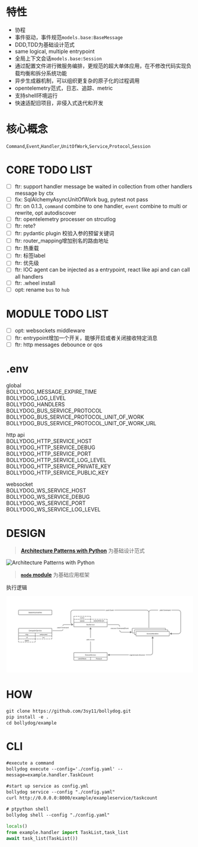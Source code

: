# 特性

- 协程
- 事件驱动，事件规范`models.base:BaseMessage`
- DDD,TDD为基础设计范式
- same logical, multiple entrypoint
- 全局上下文会话`models.base:Session`
- 通过配置文件进行微服务编排，更规范的超大单体应用，在不修改代码实现负载均衡和拆分系统功能
- 异步生成器机制，可以组织更复杂的原子化的过程调用
- opentelemetry范式，日志、追踪、metric
- 支持shell环境运行
- 快速适配旧项目，非侵入式迭代和开发


# 核心概念

`Command`,`Event`,`Handler`,`UnitOfWork`,`Service`,`Protocol`,`Session`

# CORE TODO LIST

- [ ] ftr: support handler message be waited in collection from other handlers message by ctx
- [ ] fix: SqlAlchemyAsyncUnitOfWork bug, pytest not pass
- [ ] ftr: on 0.1.3, `command` combine to one handler, `event` combine to multi or rewrite, opt autodiscover
- [ ] ftr: opentelemetry processer on strcutlog
- [ ] ftr: rete?
- [ ] ftr: pydantic plugin 校验入参的预留关键词
- [ ] ftr: router_mapping增加别名的路由地址
- [ ] ftr: 热重载
- [ ] ftr: 标签label
- [ ] ftr: 优先级
- [ ] ftr: IOC agent can be injected as a entrypoint, react like api and can call all handlers
- [ ] ftr: .wheel install
- [ ] opt: rename `bus` to `hub`

# MODULE TODO LIST

- [ ] opt: websockets middleware
- [ ] ftr: entrypoint增加一个开关，能够开启或者关闭接收特定消息
- [ ] ftr: http messages debounce or qos

# .env

global  
BOLLYDOG_MESSAGE_EXPIRE_TIME  
BOLLYDOG_LOG_LEVEL  
BOLLYDOG_HANDLERS  
BOLLYDOG_BUS_SERVICE_PROTOCOL  
BOLLYDOG_BUS_SERVICE_PROTOCOL_UNIT_OF_WORK  
BOLLYDOG_BUS_SERVICE_PROTOCOL_UNIT_OF_WORK_URL

http api  
BOLLYDOG_HTTP_SERVICE_HOST  
BOLLYDOG_HTTP_SERVICE_DEBUG  
BOLLYDOG_HTTP_SERVICE_PORT  
BOLLYDOG_HTTP_SERVICE_LOG_LEVEL  
BOLLYDOG_HTTP_SERVICE_PRIVATE_KEY  
BOLLYDOG_HTTP_SERVICE_PUBLIC_KEY

websocket  
BOLLYDOG_WS_SERVICE_HOST  
BOLLYDOG_WS_SERVICE_DEBUG  
BOLLYDOG_WS_SERVICE_PORT  
BOLLYDOG_WS_SERVICE_LOG_LEVEL


# DESIGN

> [__Architecture Patterns with Python__](https://www.cosmicpython.com/book/preface.html) 为基础设计范式

![Architecture Patterns with Python](https://www.cosmicpython.com/book/images/apwp_aa01.png)

> [__`mode` module__](https://github.com/faust-streaming/mode) 为基础应用框架

执行逻辑

![architecture](./docs/architecture.jpg)

# HOW

```shell
git clone https://github.com/3sy11/bollydog.git
pip install -e .
cd bollydog/example
```

# CLI

```shell
#execute a command  
bollydog execute --config='./config.yaml' --message=example.handler.TaskCount
```

```shell
#start up service as config.yml  
bollydog service --config "./config.yaml"
curl http://0.0.0.0:8000/example/exampleservice/taskcount
```

```shell
# ptpython shell
bollydog shell --config "./config.yaml"
```
```python
locals()
from example.handler import TaskList,task_list
await task_list(TaskList())
```
